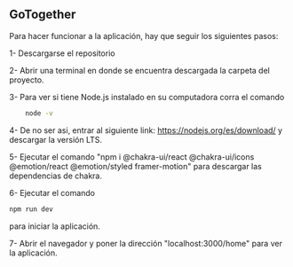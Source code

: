 ## GoTogether

Para hacer funcionar a la aplicación, hay que seguir los siguientes pasos:

1- Descargarse el repositorio

2- Abrir una terminal en donde se encuentra descargada la carpeta del proyecto.

3- Para ver si tiene Node.js instalado en su computadora corra el comando

```bash
    node -v
```
4- De no ser asi, entrar al siguiente link: https://nodejs.org/es/download/ y descargar la versión LTS.

5- Ejecutar el comando "npm i @chakra-ui/react @chakra-ui/icons @emotion/react @emotion/styled framer-motion" para descargar las dependencias de chakra.

6- Ejecutar el comando 
```bash
npm run dev
```
para iniciar la aplicación.

7- Abrir el navegador y poner la dirección "localhost:3000/home" para ver la aplicación.

